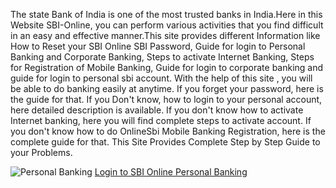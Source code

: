 The state Bank of India is one of the most trusted banks in India.Here in this Website SBI-Online, you can perform various activities 
that you find difficult in an easy and effective manner.This site provides different Information like How to Reset your SBI Online SBI
Password, Guide for login to Personal Banking and Corporate Banking, Steps to activate Internet Banking, Steps for Registration of Mobile
Banking, Guide for login to corporate banking and guide for login to personal sbi account. With the help of this site , you will be able
to do banking easily at anytime. If you forget your password, here is the guide for that. If you Don't know, how to login to your personal
account, here detailed description is available. If you don't know how to activate Internet banking, here you will find complete steps
to activate account. If you don't know how to do OnlineSbi Mobile Banking Registration, here is the complete guide for that. This Site 
Provides Complete Step by Step Guide to your Problems.

<img src="https://sbionline.help/wp-content/uploads/2016/10/1.jpg" alt="Personal Banking">
<a href="https://sbionline.help/online-sbi-personal-banking-login/">Login to SBI Online Personal Banking</a>
